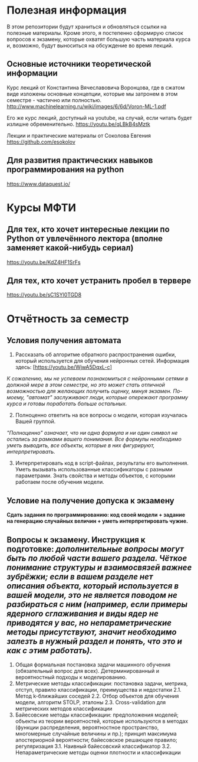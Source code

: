 # Полезная информация

В этом репозитории будут храниться и обновляться ссылки на полезные материалы. Кроме этого, я постепенно сформирую список вопросов к экзамену, которые охватят большую часть материала курса и, возможно, будут выноситься на обсуждение во время лекций.

## Основные источники теоретической информации

Курс лекций от Константина Вячеславовича Воронцова, где в сжатом виде изложены основные концепции, которые мы затронем в этом семестре - частично или полностью.
http://www.machinelearning.ru/wiki/images/6/6d/Voron-ML-1.pdf

Его же курс лекций, доступный на youtube, на случай, если читать будет излишне обременительно.
https://youtu.be/qLBkB4sMztk

Лекции и практические материалы от Соколова Евгения
https://github.com/esokolov

## Для развития практических навыков программирования на python

https://www.dataquest.io/

# Курсы МФТИ

## Для тех, кто хочет интересные лекции по Python от увлечённого лектора (вполне заменяет какой-нибудь сериал)
https://youtu.be/KdZ4HF1SrFs

## Для тех, кто хочет устранить пробел в тервере
https://youtu.be/sC1SYl0TGD8

# Отчётность за семестр

## Условия получения автомата

1. Рассказать об алгоритме обратного распространения ошибки, который используется для обучения нейронных сетей. Информация здесь: [https://youtu.be/WjwA5DqxL-c]

*К сожалению, мы не успеваем познакомиться с нейронными сетями в должной мере в этом семестре, но это может стать отличной возможностью для желающих получить оценку, минуя экзамен. По-моему, "автомат" заслуживают люди, которые опережают программу курса и готовы поработать больше остальных.*

2. Полноценно ответить на все вопросы о модели, которая изучалась Вашей группой.

*"Полноценно" означает, что ни одна формула и ни один символ не остались за рамками вашего понимания. Все формулы необходимо уметь выводить, все объекты, которые в них фигурируют, интерпретировать.*

3. Интерпретировать код в script-файлах, результаты его выполнения. Уметь вызывать использованные классификаторы с разными параметрами. Знать свойства и методы объектов, с которыми работаем после обучения модели. 

## Условие на получение допуска к экзамену

**Сдать задания по программированию: код своей модели + задание на генерацию случайных величин + уметь интерпретировать чужие.**

## Вопросы к экзамену. Инструкция к подготовке: _дополнительные вопросы могут быть по любой части вашего раздела. Чёткое понимание структуры и взаимосвязей важнее зубрёжки; если в вашем разделе нет описания объекта, который используется в вашей модели, это не является поводом не разбираться с ним (например, если примеры ядерного сглаживания и виды ядер не приводятся у вас, но непараметрические методы присутствуют, значит необходимо залезть в нужный раздел и понять, что это и как с этим работать)._

1. Общая формальная постановка задачи машинного обучения (обязательный вопрос для всех). Детерминированный и вероятностный подходы к моделированию.
2. Метрические методы классификации: постановка задачи, метрика, отступ, правило классификации, преимущества и недостатки
2.1. Метод k-ближайших соседей
2.2. Отбор объектов для обучения модели, алгоритм STOLP, эталоны
2.3. Cross-validation для метрических методов классификации
3. Байесовские методы классификации: предположения моделей; объекты из теории вероятностей, которые используются в методах (функции распределения, вероятностное пространство, многомерные случайные величины и пр.); принцип максимума апостериорной вероятности; байесовское решающее правило; регуляризация
3.1. Наивный байесовский классификатор
3.2. Непараметрические методы оценки плотности и классификации


